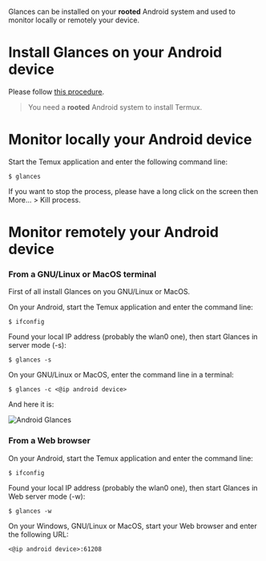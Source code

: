 Glances can be installed on your **rooted** Android system and used to monitor locally or remotely your device.

# Install Glances on your Android device

Please follow [this procedure](https://github.com/nicolargo/glances/tree/develop#android).

> You need a **rooted** Android system to install Termux.

# Monitor locally your Android device

Start the Temux application and enter the following command line:

`$ glances`

If you want to stop the process, please have a long click on the screen then More... > Kill process.

# Monitor remotely your Android device

### From a GNU/Linux or MacOS terminal

First of all install Glances on you GNU/Linux or MacOS. 

On your Android, start the Temux application and enter the command line: 

`$ ifconfig`

Found your local IP address (probably the wlan0 one), then start Glances in server mode (-s):

`$ glances -s`

On your GNU/Linux or MacOS, enter the command line in a terminal:

`$ glances -c <@ip android device>`

And here it is:

![Android Glances](http://pix.toile-libre.org/upload/original/1494925754.png)

### From a Web browser

On your Android, start the Temux application and enter the command line: 

`$ ifconfig`

Found your local IP address (probably the wlan0 one), then start Glances in Web server mode (-w):

`$ glances -w`

On your Windows, GNU/Linux or MacOS, start your Web browser and enter the following URL:

`<@ip android device>:61208`
